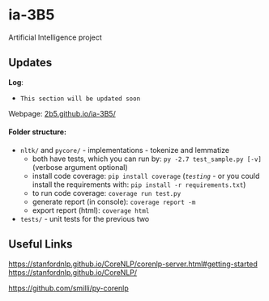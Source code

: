 # ia-3B5
Artificial Intelligence project

## Updates

**Log**:
+ `This section will be updated soon`

Webpage: [2b5.github.io/ia-3B5/](https://2b5.github.io/ia-3B5/)

#### Folder structure:
+ `nltk/` and `pycore/` - implementations - tokenize and lemmatize
  + both have tests, which you can run by: `py -2.7 test_sample.py [-v]` (verbose argument optional)
  + install code coverage: `pip install coverage` (*`testing`* - or you could install the requirements with: `pip install -r requirements.txt`)
  + to run code coverage: `coverage run test.py`
  + generate report (in console): `coverage report -m`
  + export report (html): `coverage html`
+ `tests/` - unit tests for the previous two


## Useful Links
https://stanfordnlp.github.io/CoreNLP/corenlp-server.html#getting-started  
https://stanfordnlp.github.io/CoreNLP/  

https://github.com/smilli/py-corenlp  


